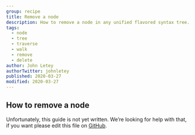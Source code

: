 ```yaml
---
group: recipe
title: Remove a node
description: How to remove a node in any unified flavored syntax tree.
tags:
  - node
  - tree
  - traverse
  - walk
  - remove
  - delete
author: John Letey
authorTwitter: johnletey
published: 2020-03-27
modified: 2020-03-27
---
```


## How to remove a node

Unfortunately, this guide is not yet written.
We’re looking for help with that, if you want please edit this file on
[GitHub][].

[github]: https://github.com/unifiedjs/unifiedjs.github.io/blob/src/doc/learn/remove-node.md
